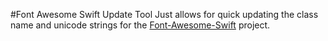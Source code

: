 #Font Awesome Swift Update Tool
Just allows for quick updating the class name and unicode strings for the [Font-Awesome-Swift](https://github.com/Vaberer/Font-Awesome-Swift) project.
